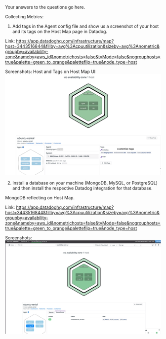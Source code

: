 Your answers to the questions go here.

Collecting Metrics:

1) Add tags in the Agent config file and show us a screenshot of your host and its tags on the Host Map page in Datadog.

Link:
https://app.datadoghq.com/infrastructure/map?host=3443516844&fillby=avg%3Acpuutilization&sizeby=avg%3Anometric&groupby=availability-zone&nameby=aws_id&nometrichosts=false&tvMode=false&nogrouphosts=true&palette=green_to_orange&paletteflip=true&node_type=host

Screenshots:
Host and Tags on Host Map UI
![Alt text](/photos/host_map.png?raw=true "Host Map and Tags")

2) Install a database on your machine (MongoDB, MySQL, or PostgreSQL) and then install the respective Datadog integration for that database.

MongoDB reflecting on Host Map.

Link:
https://app.datadoghq.com/infrastructure/map?host=3443516844&fillby=avg%3Acpuutilization&sizeby=avg%3Anometric&groupby=availability-zone&nameby=aws_id&nometrichosts=false&tvMode=false&nogrouphosts=true&palette=green_to_orange&paletteflip=true&node_type=host

Screenshots:
![Alt text](/photos/mongodb_host_map.png?raw=true "MongoDB on Host Map")
